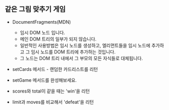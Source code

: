 ## 같은 그림 맞추기 게임

- DocumentFragments(MDN)
  - 임시 DOM 노드 입니다.
  - 메인 DOM 트리의 일부가 되지 않습니다.
  - 일반적인 사용방법은 임시 노드를 생성하고, 엘리먼트들을 임시 노드에 추가하고 그 임시 노드를 DOM 트리에 추가하는 것입니다.
  - 그 노드는 DOM 트리 내에서 그 부모의 모든 자식들로 대체됩니다.

- setCards 메서드 - 랜덤한 카드리스트를 리턴
- setGame 메서드를 완성해보세요.
- scores와 total이 같을 때는 'win'을 리턴
- limit과 moves를 비교해서 'defeat'을 리턴